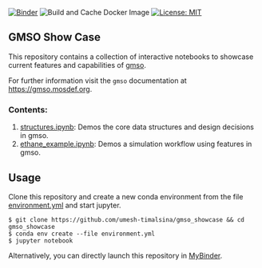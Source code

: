 [![Binder](https://mybinder.org/badge_logo.svg)](https://mybinder.org/v2/gh/umesh-timalsina/gmso_showcase/refs/heads/master)
![Build and Cache Docker Image](https://github.com/umesh-timalsina/gmso_showcase/workflows/Build%20and%20Cache%20Docker%20Image/badge.svg)
[![License: MIT](https://img.shields.io/badge/License-MIT-yellow.svg)](https://opensource.org/licenses/MIT)
## GMSO Show Case
This repository contains a collection of interactive notebooks to showcase current features and capabilities of [gmso](https://github.com/mosdef-hub/gmso).

For further information visit the `gmso` documentation at https://gmso.mosdef.org. 

### Contents:
1. [structures.ipynb](./notebooks/structures.ipynb): Demos the core data structures and design decisions in gmso.
2. [ethane_example.ipynb](./notebooks/ethane_example.ipynb): Demos a simulation workflow using features in gmso.

## Usage
Clone this repository and create a new conda environment from the file [environment.yml](./environment.yml) and start jupyter.

```shell script
$ git clone https://github.com/umesh-timalsina/gmso_showcase && cd gmso_showcase
$ conda env create --file environment.yml
$ jupyter notebook
```

Alternatively, you can directly launch this repository in [MyBinder](https://mybinder.org/v2/gh/umesh-timalsina/gmso_showcase/refs/heads/master).


